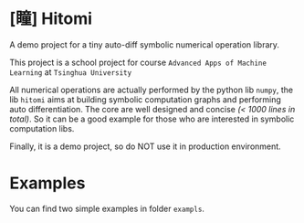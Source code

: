 # [瞳] Hitomi 
A demo project for a tiny auto-diff symbolic numerical operation library. 

This project is a school project for course ``Advanced Apps of Machine Learning`` at ``Tsinghua University``

All numerical operations are actually performed by the python lib ``numpy``, the lib ``hitomi`` aims at building symbolic computation
graphs and performing auto differentiation. The core are well designed and concise *(< 1000 lines in total)*. So it can be a good example
for those who are interested in symbolic computation libs.

Finally, it is a demo project, so do NOT use it in production environment.

# Examples
You can find two simple examples in folder ``exampls``.

